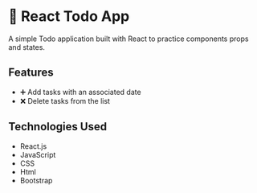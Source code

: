 # 📝 React Todo App

A simple Todo application built with React to practice components props and states.

## Features

- ➕ Add tasks with an associated date
- ❌ Delete tasks from the list

## Technologies Used

- React.js
- JavaScript
- CSS
- Html
- Bootstrap
